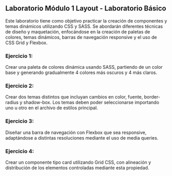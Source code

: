 ## Laboratorio Módulo 1 Layout - Laboratorio Básico

Este laboratorio tiene como objetivo practicar la creación de componentes y temas dinámicos utilizando CSS y SASS. Se abordarán diferentes técnicas de diseño y maquetación, enfocándose en la creación de paletas de colores, temas dinámicos, barras de navegación responsive y el uso de CSS Grid y Flexbox.

### Ejercicio 1:

Crear una paleta de colores dinámica usando SASS, partiendo de un color base y generando gradualmente 4 colores más oscuros y 4 más claros.

### Ejercicio 2:

Crear dos temas distintos que incluyan cambios en color, fuente, border-radius y shadow-box. Los temas deben poder seleccionarse importando uno u otro en el archivo de estilos principal.

### Ejercicio 3:

Diseñar una barra de navegación con Flexbox que sea responsive, adaptándose a distintas resoluciones mediante el uso de media queries.

### Ejercicio 4:

Crear un componente tipo card utilizando Grid CSS, con alineación y distribución de los elementos controladas mediante esta propiedad.
